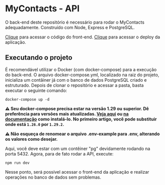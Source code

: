 # MyContacts - API

O back-end deste repositório é necessário para rodar o MyContacts adequadamente. Construído com Node, Express e PostgreSQL.

[Clique](https://github.com/gabrielhdn/my-contacts) para acessar o código do front-end.
[Clique](https://gabrielhdn.github.io/my-contacts/) para acessar o deploy da aplicação.

## Executando o projeto

É recomendável utilizar o Docker (com docker-compose) para a execução do back-end. O arquivo docker-compose.yml, localizado na raiz do projeto, inicializa um contâiner já com o banco de dados PostgreSQL criado e estruturado. Depois de clonar o repositório e acessar a pasta, basta executar o seguinte comando:

```
docker-compose up -d
```

**:warning: Seu docker-compose precisa estar na versão 1.29 ou superior. Dê preferência para versões mais atualizadas. [Veja aqui](https://www.digitalocean.com/community/tutorials/how-to-install-and-use-docker-compose-on-ubuntu-20-04-pt) ou [na documentação](https://docs.docker.com/compose/install/) como instalá-lo. No primeiro artigo, você pode substituir onde está `1.26.0` por `1.29.2`.**

**:warning: Não esqueça de renomear o arquivo .env-example para .env, alterando os valores como desejar.**

Aqui, você deve estar com um contêiner "pg" devidamente rodando na porta 5432. Agora, para de fato rodar a API, execute:

```
npm run dev
```

Nesse ponto, será possível acessar o front-end da aplicação e realizar operações no banco de dados sem problemas.
